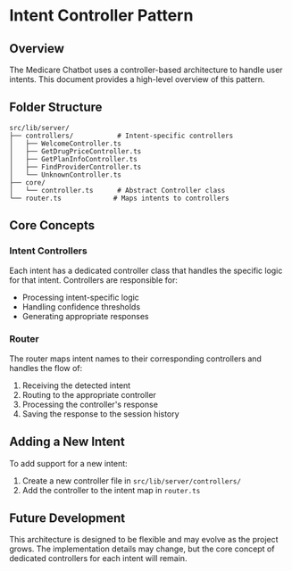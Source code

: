 # Intent Controller Pattern

## Overview

The Medicare Chatbot uses a controller-based architecture to handle user intents. This document provides a high-level overview of this pattern.

## Folder Structure

```text
src/lib/server/
├── controllers/           # Intent-specific controllers
│   ├── WelcomeController.ts
│   ├── GetDrugPriceController.ts
│   ├── GetPlanInfoController.ts
│   ├── FindProviderController.ts
│   └── UnknownController.ts
├── core/
│   └── controller.ts      # Abstract Controller class
└── router.ts             # Maps intents to controllers
```

## Core Concepts

### Intent Controllers

Each intent has a dedicated controller class that handles the specific logic for that intent. Controllers are responsible for:

- Processing intent-specific logic
- Handling confidence thresholds
- Generating appropriate responses

### Router

The router maps intent names to their corresponding controllers and handles the flow of:

1. Receiving the detected intent
2. Routing to the appropriate controller
3. Processing the controller's response
4. Saving the response to the session history

## Adding a New Intent

To add support for a new intent:

1. Create a new controller file in `src/lib/server/controllers/`
2. Add the controller to the intent map in `router.ts`

## Future Development

This architecture is designed to be flexible and may evolve as the project grows. The implementation details may change, but the core concept of dedicated controllers for each intent will remain.
